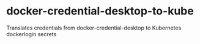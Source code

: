 # docker-credential-desktop-to-kube
Translates credentials from docker-credential-desktop to Kubernetes dockerlogin secrets
